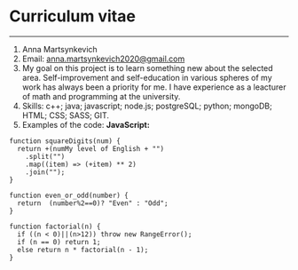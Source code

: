 # Curriculum vitae

---

1. Anna Martsynkevich
2. Email: anna.martsynkevich2020@gmail.com
3. My goal on this project is to learn something new about the selected area.
   Self-improvement and self-education in various spheres of my work has always been a priority for me. I have experience as a leacturer of math and programming at the university.
4. Skills: c++; java; javascript; node.js; postgreSQL; python; mongoDB; HTML; CSS; SASS; GIT.
5. Examples of the code:
   **JavaScript:**

```
function squareDigits(num) {
  return +(numMy level of English + "")
    .split("")
    .map((item) => (+item) ** 2)
    .join("");
}
```

```
function even_or_odd(number) {
  return  (number%2==0)? "Even" : "Odd";
}
```

```
function factorial(n) {
  if ((n < 0)||(n>12)) throw new RangeError();
  if (n == 0) return 1;
  else return n * factorial(n - 1);
}
```

